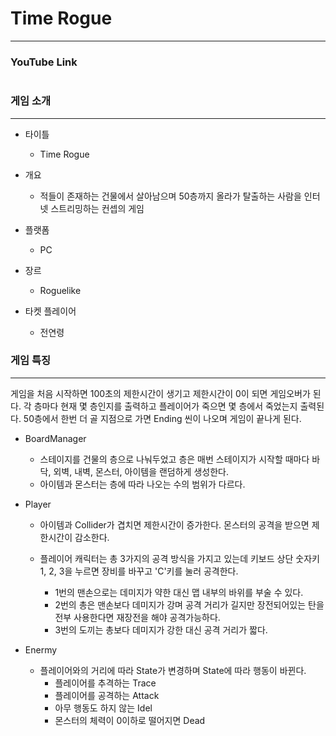 # Time Rogue
--------------------
### YouTube Link
```

```

### 게임 소개
--------------------
* 타이틀
  - Time Rogue

* 개요
  - 적들이 존재하는 건물에서 살아남으며 50층까지 올라가 탈출하는 사람을 인터넷 스트리밍하는 컨셉의 게임

* 플랫폼
  - PC

* 장르
  - Roguelike

* 타켓 플레이어
  - 전연령

### 게임 특징
--------------------
게임을 처음 시작하면 100초의 제한시간이 생기고 제한시간이 0이 되면 게임오버가 된다.
각 층마다 현재 몇 층인지를 출력하고 플레이어가 죽으면 몇 층에서 죽었는지 출력된다.
50층에서 한번 더 골 지점으로 가면 Ending 씬이 나오며 게임이 끝나게 된다.
  
* BoardManager
  - 스테이지를 건물의 층으로 나눠두었고 층은 매번 스테이지가 시작할 때마다 바닥, 외벽, 내벽, 몬스터, 아이템을 랜덤하게 생성한다.  
  - 아이템과 몬스터는 층에 따라 나오는 수의 범위가 다르다.
  
* Player
  - 아이템과 Collider가 겹치면 제한시간이 증가한다. 몬스터의 공격을 받으면 제한시간이 감소한다.
  
  - 플레이어 캐릭터는 총 3가지의 공격 방식을 가지고 있는데 키보드 상단 숫자키 1, 2, 3을 누르면 장비를 바꾸고 'C'키를 눌러 공격한다.
    + 1번의 맨손으로는 데미지가 약한 대신 맵 내부의 바위를 부술 수 있다.
    + 2번의 총은 맨손보다 데미지가 강며 공격 거리가 길지만 장전되어있는 탄을 전부 사용한다면 재장전을 해야 공격가능하다.
    + 3번의 도끼는 총보다 데미지가 강한 대신 공격 거리가 짧다.

* Enermy
  - 플레이어와의 거리에 따라 State가 변경하며 State에 따라 행동이 바뀐다.
    + 플레이어를 추격하는 Trace
    + 플레이어를 공격하는 Attack
    + 아무 행동도 하지 않는 Idel
    + 몬스터의 체력이 0이하로 떨어지면 Dead
  
